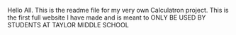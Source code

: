 Hello All. This is the readme file for my very own Calculatron project. This is the first full website I have made and is meant to ONLY BE USED BY STUDENTS AT TAYLOR MIDDLE SCHOOL
